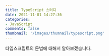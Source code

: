 ```yaml
---
title: TypeScript 스터디
date: 2021-11-01 14:27:36
categories: 
- JavaScript
comments: false
thumbnail: '/images/thumnail/typescript.png'
---
```


타입스크립트의 문법에 대해서 알아보겠습니다. 

